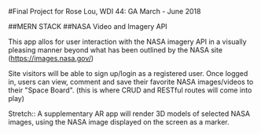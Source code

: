 #Final Project for Rose Lou, WDI 44: GA March - June 2018

##MERN STACK
##NASA Video and Imagery API

This app allos for user interaction with the NASA imagery API in a visually pleasing manner beyond what has been outlined by the NASA site (https://images.nasa.gov/)

Site visitors will be able to sign up/login as a registered user. Once logged in, users can view, comment and save their favorite NASA images/videos to their "Space Board". (this is where CRUD and RESTful routes will come into play)

Stretch:: A supplementary AR app will render 3D models of selected NASA images, using the NASA image displayed on the screen as a marker.
